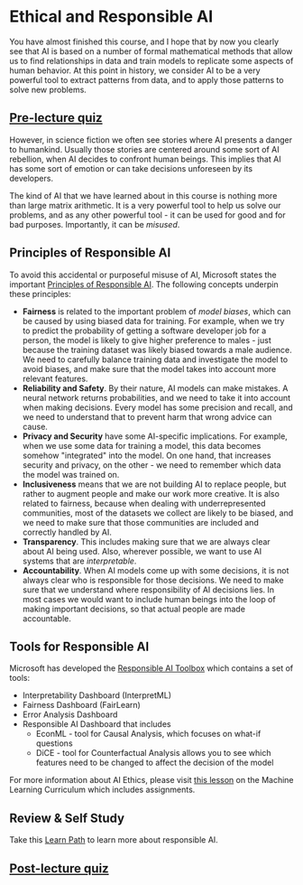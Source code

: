 # Ethical and Responsible AI

You have almost finished this course, and I hope that by now you clearly see that AI is based on a number of formal mathematical methods that allow us to find relationships in data and train models to replicate some aspects of human behavior. At this point in history, we consider AI to be a very powerful tool to extract patterns from data, and to apply those patterns to solve new problems.

## [Pre-lecture quiz](https://white-water-09ec41f0f.azurestaticapps.net/quiz/5/)

However, in science fiction we often see stories where AI presents a danger to humankind. Usually those stories are centered around some sort of AI rebellion, when AI decides to confront human beings. This implies that AI has some sort of emotion or can take decisions unforeseen by its developers.

The kind of AI that we have learned about in this course is nothing more than large matrix arithmetic. It is a very powerful tool to help us solve our problems, and as any other powerful tool - it can be used for good and for bad purposes. Importantly, it can be *misused*.

## Principles of Responsible AI

To avoid this accidental or purposeful misuse of AI, Microsoft states the important [Principles of Responsible AI](https://www.microsoft.com/ai/responsible-ai?WT.mc_id=academic-57639-dmitryso). The following concepts underpin these principles:

* **Fairness** is related to the important problem of *model biases*, which can be caused by using biased data for training. For example, when we try to predict the probability of getting a software developer job for a person, the model is likely to give higher preference to males - just because the training dataset was likely biased towards a male audience. We need to carefully balance training data and investigate the model to avoid biases, and make sure that the model takes into account more relevant features.
* **Reliability and Safety**. By their nature, AI models can make mistakes. A neural network returns probabilities, and we need to take it into account when making decisions. Every model has some precision and recall, and we need to understand that to prevent harm that wrong advice can cause.
* **Privacy and Security** have some AI-specific implications. For example, when we use some data for training a model, this data becomes somehow "integrated" into the model. On one hand, that increases security and privacy, on the other - we need to remember which data the model was trained on.
* **Inclusiveness** means that we are not building AI to replace people, but rather to augment people and make our work more creative. It is also related to fairness, because when dealing with underrepresented communities, most of the datasets we collect are likely to be biased, and we need to make sure that those communities are included and correctly handled by AI. 
* **Transparency**. This includes making sure that we are always clear about AI being used. Also, wherever possible, we want to use AI systems that are *interpretable*. 
* **Accountability**. When AI models come up with some decisions, it is not always clear who is responsible for those decisions. We need to make sure that we understand where responsibility of AI decisions lies. In most cases we would want to include human beings into the loop of making important decisions, so that actual people are made accountable. 

## Tools for Responsible AI

Microsoft has developed the [Responsible AI Toolbox](https://github.com/microsoft/responsible-ai-toolbox) which contains a set of tools:

* Interpretability Dashboard (InterpretML)
* Fairness Dashboard (FairLearn)
* Error Analysis Dashboard
* Responsible AI Dashboard that includes
   - EconML - tool for Causal Analysis, which focuses on what-if questions
   - DiCE - tool for Counterfactual Analysis allows you to see which features need to be changed to affect the decision of the model

For more information about AI Ethics, please visit [this lesson](https://github.com/microsoft/ML-For-Beginners/tree/main/1-Introduction/3-fairness?WT.mc_id=academic-57639-dmitryso) on the Machine Learning Curriculum which includes assignments.

## Review & Self Study

Take this [Learn Path](https://docs.microsoft.com/learn/modules/responsible-ai-principles/?WT.mc_id=academic-57639-dmitryso) to learn more about responsible AI.

## [Post-lecture quiz](https://white-water-09ec41f0f.azurestaticapps.net/quiz/6/)